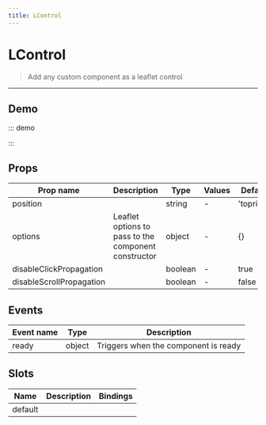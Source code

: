 ```yaml
---
title: LControl
---
```


# LControl

> Add any custom component as a leaflet control

---

## Demo

::: demo
<template>
<l-map style="height: 350px" :zoom="zoom" :center="center">
<l-tile-layer :url="url"></l-tile-layer>
<l-control position="bottomleft" >
<button @click="clickHandler">
I am a useless button!
</button>
</l-control>
</l-map>
</template>

<script>
import {LMap, LTileLayer, LControl} from "wgis.leaflet.vue2";

export default {
  components: {
    LMap,
    LTileLayer,
    LControl
  },
  data () {
    return {
      url: 'https://{s}.tile.openstreetmap.org/{z}/{x}/{y}.png',
      zoom: 8,
      center: [47.313220, -1.319482]
    };
  },
  methods: {
    clickHandler () {
      window.alert('and mischievous')
    }
  }
}
</script>

:::

## Props

| Prop name                | Description                                          | Type    | Values | Default    |
| ------------------------ | ---------------------------------------------------- | ------- | ------ | ---------- |
| position                 |                                                      | string  | -      | 'topright' |
| options                  | Leaflet options to pass to the component constructor | object  | -      | {}         |
| disableClickPropagation  |                                                      | boolean | -      | true       |
| disableScrollPropagation |                                                      | boolean | -      | false      |

## Events

| Event name | Type   | Description                          |
| ---------- | ------ | ------------------------------------ |
| ready      | object | Triggers when the component is ready |

## Slots

| Name    | Description | Bindings |
| ------- | ----------- | -------- |
| default |             |          |
